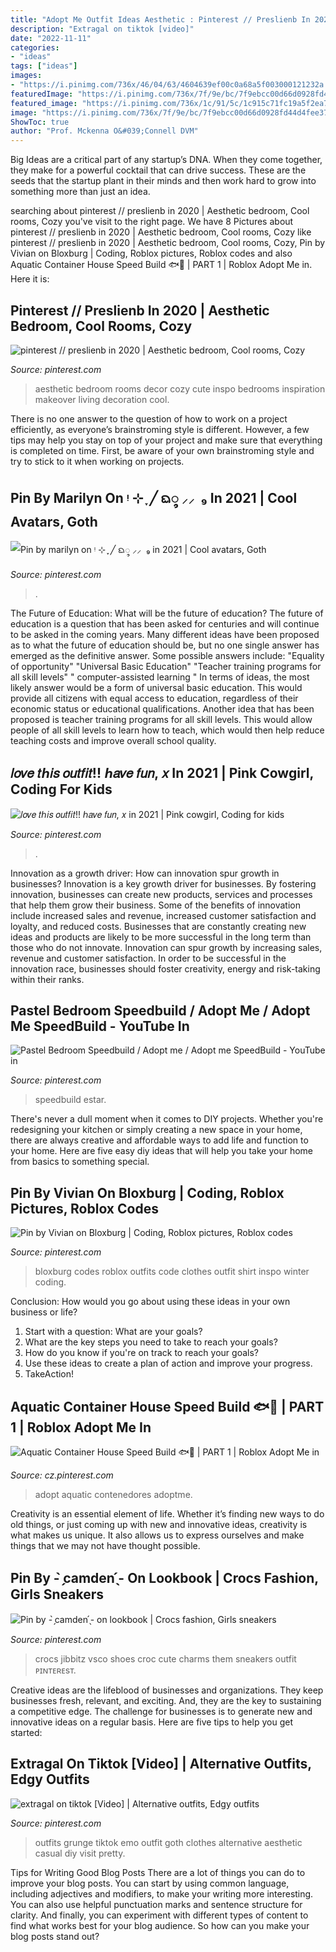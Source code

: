 ```yaml
---
title: "Adopt Me Outfit Ideas Aesthetic : Pinterest // Preslienb In 2020"
description: "Extragal on tiktok [video]"
date: "2022-11-11"
categories:
- "ideas"
tags: ["ideas"]
images:
- "https://i.pinimg.com/736x/46/04/63/4604639ef00c0a68a5f003000121232a.jpg"
featuredImage: "https://i.pinimg.com/736x/7f/9e/bc/7f9ebcc00d66d0928fd44d4fee372cc1.jpg"
featured_image: "https://i.pinimg.com/736x/1c/91/5c/1c915c71fc19a5f2ea7759ecc9443f55.jpg"
image: "https://i.pinimg.com/736x/7f/9e/bc/7f9ebcc00d66d0928fd44d4fee372cc1.jpg"
ShowToc: true
author: "Prof. Mckenna O&#039;Connell DVM"
---
```



Big Ideas are a critical part of any startup’s DNA. When they come together, they make for a powerful cocktail that can drive success. These are the seeds that the startup plant in their minds and then work hard to grow into something more than just an idea. 

	

		
searching about pinterest // preslienb in 2020 | Aesthetic bedroom, Cool rooms, Cozy you've visit to the right page. We have 8 Pictures about pinterest // preslienb in 2020 | Aesthetic bedroom, Cool rooms, Cozy like pinterest // preslienb in 2020 | Aesthetic bedroom, Cool rooms, Cozy, Pin by Vivian on Bloxburg | Coding, Roblox pictures, Roblox codes and also Aquatic Container House Speed Build 🐟🐬 | PART 1 | Roblox Adopt Me in. Here it is:
		
    
## Pinterest // Preslienb In 2020 | Aesthetic Bedroom, Cool Rooms, Cozy

<img loading=lazy src="https://i.pinimg.com/736x/34/13/02/341302c549a22134d35921c1dab17fd8.jpg" onerror="this.onerror=null;this.src='https://tse3.mm.bing.net/th?id=OIP.mo03MpXEi7FZMi87pNKVqQHaF6&amp;pid=15.1';" alt="pinterest // preslienb in 2020 | Aesthetic bedroom, Cool rooms, Cozy">

_Source: pinterest.com_

>aesthetic bedroom rooms decor cozy cute inspo bedrooms inspiration makeover living decoration cool. 

	

There is no one answer to the question of how to work on a project efficiently, as everyone’s brainstroming style is different. However, a few tips may help you stay on top of your project and make sure that everything is completed on time. First, be aware of your own brainstroming style and try to stick to it when working on projects.

    
## Pin By Marilyn On ᵎ ⊹ ִֶָ ╱ ᨳ᭬ ⸝⸝ ️ ₉ In 2021 | Cool Avatars, Goth

<img loading=lazy src="https://i.pinimg.com/736x/95/d4/80/95d4807e2aafd313c88a71e265848eb4.jpg" onerror="this.onerror=null;this.src='https://tse3.mm.bing.net/th?id=OIP.OyLWDtKzK-DZ6crgSRb3JAAAAA&amp;pid=15.1';" alt="Pin by marilyn on ᵎ ⊹ ִֶָ ╱ ᨳ᭬ ⸝⸝ ️ ₉ in 2021 | Cool avatars, Goth">

_Source: pinterest.com_

>. 

	

The Future of Education: What will be the future of education?
The future of education is a question that has been asked for centuries and will continue to be asked in the coming years. Many different ideas have been proposed as to what the future of education should be, but no one single answer has emerged as the definitive answer. Some possible answers include: 
"Equality of opportunity" 
"Universal Basic Education" 
"Teacher training programs for all skill levels" 
" computer-assisted learning "
In terms of ideas, the most likely answer would be a form of universal basic education. This would provide all citizens with equal access to education, regardless of their economic status or educational qualifications. Another idea that has been proposed is teacher training programs for all skill levels. This would allow people of all skill levels to learn how to teach, which would then help reduce teaching costs and improve overall school quality.

    
## 𝑙𝑜𝑣𝑒 𝑡ℎ𝑖𝑠 𝑜𝑢𝑡𝑓𝑖𝑡!! ℎ𝑎𝑣𝑒 𝑓𝑢𝑛, 𝑥 In 2021 | Pink Cowgirl, Coding For Kids

<img loading=lazy src="https://i.pinimg.com/736x/3a/93/dd/3a93dd7648c8906283f449d2ea0ef4f5.jpg" onerror="this.onerror=null;this.src='https://tse2.mm.bing.net/th?id=OIP.lAiWmQFcIsZpyzt8Ytk5CAAAAA&amp;pid=15.1';" alt="𝑙𝑜𝑣𝑒 𝑡ℎ𝑖𝑠 𝑜𝑢𝑡𝑓𝑖𝑡!! ℎ𝑎𝑣𝑒 𝑓𝑢𝑛, 𝑥 in 2021 | Pink cowgirl, Coding for kids">

_Source: pinterest.com_

>. 

	

Innovation as a growth driver: How can innovation spur growth in businesses?
Innovation is a key growth driver for businesses. By fostering innovation, businesses can create new products, services and processes that help them grow their business. Some of the benefits of innovation include increased sales and revenue, increased customer satisfaction and loyalty, and reduced costs.
Businesses that are constantly creating new ideas and products are likely to be more successful in the long term than those who do not innovate. Innovation can spur growth by increasing sales, revenue and customer satisfaction. In order to be successful in the innovation race, businesses should foster creativity, energy and risk-taking within their ranks.

    
## Pastel Bedroom Speedbuild / Adopt Me / Adopt Me SpeedBuild - YouTube In

<img loading=lazy src="https://i.pinimg.com/736x/f9/e4/c4/f9e4c43a32b8ae4678b97254111d9e5e.jpg" onerror="this.onerror=null;this.src='https://tse3.mm.bing.net/th?id=OIP.KdIokLbEJDGBeDW6c7TzCwHaFj&amp;pid=15.1';" alt="Pastel Bedroom Speedbuild / Adopt me / Adopt me SpeedBuild - YouTube in">

_Source: pinterest.com_

>speedbuild estar. 

	

There's never a dull moment when it comes to DIY projects. Whether you're redesigning your kitchen or simply creating a new space in your home, there are always creative and affordable ways to add life and function to your home. Here are five easy diy ideas that will help you take your home from basics to something special.

    
## Pin By Vivian On Bloxburg | Coding, Roblox Pictures, Roblox Codes

<img loading=lazy src="https://i.pinimg.com/736x/46/04/63/4604639ef00c0a68a5f003000121232a.jpg" onerror="this.onerror=null;this.src='https://tse1.mm.bing.net/th?id=OIP.joxeT3bUhEG43FZcTogS4wAAAA&amp;pid=15.1';" alt="Pin by Vivian on Bloxburg | Coding, Roblox pictures, Roblox codes">

_Source: pinterest.com_

>bloxburg codes roblox outfits code clothes outfit shirt inspo winter coding. 

	

Conclusion: How would you go about using these ideas in your own business or life?
1. Start with a question: What are your goals? 
2. What are the key steps you need to take to reach your goals? 
3. How do you know if you're on track to reach your goals? 
4. Use these ideas to create a plan of action and improve your progress. 
5. TakeAction!

    
## Aquatic Container House Speed Build 🐟🐬 | PART 1 | Roblox Adopt Me In

<img loading=lazy src="https://i.pinimg.com/736x/1c/91/5c/1c915c71fc19a5f2ea7759ecc9443f55.jpg" onerror="this.onerror=null;this.src='https://tse4.mm.bing.net/th?id=OIP.2nMpW1N0mnkK_6qO7_s7BwHaEK&amp;pid=15.1';" alt="Aquatic Container House Speed Build 🐟🐬 | PART 1 | Roblox Adopt Me in">

_Source: cz.pinterest.com_

>adopt aquatic contenedores adoptme. 

	

Creativity is an essential element of life. Whether it’s finding new ways to do old things, or just coming up with new and innovative ideas, creativity is what makes us unique. It also allows us to express ourselves and make things that we may not have thought possible.

    
## Pin By - ̗̀camden ̖́- On Lookbook | Crocs Fashion, Girls Sneakers

<img loading=lazy src="https://i.pinimg.com/736x/db/d2/63/dbd263051ee55315241a4c41ee67390c.jpg" onerror="this.onerror=null;this.src='https://tse2.mm.bing.net/th?id=OIP.zwjMjiP8vZ39QMg3OlXBoQHaNK&amp;pid=15.1';" alt="Pin by - ̗̀camden ̖́- on lookbook | Crocs fashion, Girls sneakers">

_Source: pinterest.com_

>crocs jibbitz vsco shoes croc cute charms them sneakers outfit ᴘɪɴᴛᴇʀᴇsᴛ. 

	

Creative ideas are the lifeblood of businesses and organizations. They keep businesses fresh, relevant, and exciting. And, they are the key to sustaining a competitive edge. The challenge for businesses is to generate new and innovative ideas on a regular basis. Here are five tips to help you get started:

    
## Extragal On Tiktok [Video] | Alternative Outfits, Edgy Outfits

<img loading=lazy src="https://i.pinimg.com/736x/7f/9e/bc/7f9ebcc00d66d0928fd44d4fee372cc1.jpg" onerror="this.onerror=null;this.src='https://tse4.mm.bing.net/th?id=OIP.Am_m_kKP5ZtbQobrirHPZQHaNK&amp;pid=15.1';" alt="extragal on tiktok [Video] | Alternative outfits, Edgy outfits">

_Source: pinterest.com_

>outfits grunge tiktok emo outfit goth clothes alternative aesthetic casual diy visit pretty. 

	

Tips for Writing Good Blog Posts
There are a lot of things you can do to improve your blog posts. You can start by using common language, including adjectives and modifiers, to make your writing more interesting. You can also use helpful punctuation marks and sentence structure for clarity. And finally, you can experiment with different types of content to find what works best for your blog audience. So how can you make your blog posts stand out?


